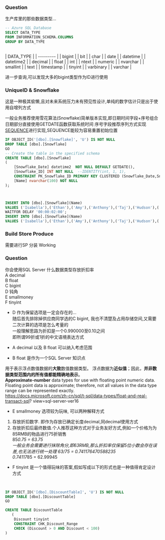 ### Question
生产库里的那些数据类型...
<BR>

```SQL
-- Azure SQL Database 
SELECT DATA_TYPE
FROM INFORMATION_SCHEMA.COLUMNS
GROUP BY DATA_TYPE
```

<BR>  
| DATA_TYPE |
| --------- |
| bigint    |
| bit       |
| char      |
| date      |
| datetime  |
| datetime2 |
| decimal   |
| float     |
| int       |
| ntext     |
| numeric   |
| nvarchar  |
| smallint  |
| text      |
| timestamp |
| tinyint   |
| varbinary |
| varchar   |
<BR> 

进一步查询,可以发现大多的bigint类型作为ID进行使用<BR>
### UniqueID & Snowflake
这是一种极其偷懒,且对未来系统压力未有预见性设计,单纯的数字估计只是出于使用自增列方式<BR>

一般业务推荐使用雪花算法(Snowflake)简单版本实现,即日期时间字段+序号组合
日期部分直接使用GETDATE函数获取系统时间
序号字段推荐序列方式实现[SEQUENCE](https://docs.microsoft.com/en-us/sql/t-sql/statements/create-sequence-transact-sql?view=sql-server-ver15)进行实现,SEQUENCE能较为容易重置初始位置
<BR>

```SQL
IF OBJECT_ID('[dbo].[Snowflake]', 'U') IS NOT NULL
DROP TABLE [dbo].[Snowflake]
GO
-- Create the table in the specified schema
CREATE TABLE [dbo].[Snowflake]
(
    [Snowflake_Date] datetime2  NOT NULL DEFAULT GETDATE(),
    [Snowflake_ID] INT NOT NULL  --IDENTITY(int, 1, 1),
    CONSTRAINT PK_Snowflake_ID PRIMARY KEY CLUSTERED (Snowflake_Date,Snowflake_ID),
    [Name] nvarchar(100) NOT NULL
);



INSERT INTO [dbo].[Snowflake](Name) 
VALUES ('Isabella'),('Ethan'),('Amy'),('Anthony'),('Taj'),('Hudson'),('Jack'),('Piper')
WAITFOR DELAY '00:00:02:00';
INSERT INTO [dbo].[Snowflake](Name) 
VALUES ('Isabella'),('Ethan'),('Amy'),('Anthony'),('Taj'),('Hudson'),('Jack'),('Piper')
```

### Build Store Produce

需要进行SP 分装
Working

### Question
你会使用SQL Server 什么数据类型存放折扣率 <BR>
A decimal<BR>
B float<BR>
C bigint<BR>
D 钝角<BR>
E smallmoney<BR>
F tinyint<BR>

 - D 作为保留选项是一定会存在的...<BR>
随后首先排除掉供应商同学选的C bigint, 我也不清楚及占用存储空间,又需要二次计算的选项是怎么考量的<BR>
一般理解思路为折扣是一个0.990000至0.10之间<BR>
即所谓99折或1折的中文语境表达方式<BR>

 - A decimal 以及 B float 可以纳入考虑范围<BR>
 - B float 是作为一个SQL Server 知识点<BR>

用于表示浮点数值数据的**大致**数值数据类型。 浮点数据为**近似值**；因此，**并非数据类型范围内的所有值都能精确地表示**。<BR>
**Approximate-number** data types for use with floating point numeric data. Floating point data is approximate; therefore, not all values in the data type range can be represented exactly.<BR>
https://docs.microsoft.com/zh-cn/sql/t-sql/data-types/float-and-real-transact-sql?
view=sql-server-ver16
<BR>

 - E smallmoney 选项较为玩味, 可以两种解释方式
1. 存放折扣数字. 即作为存放已确定长度decimal,同decimal使用方式
2. 存放折扣后最终数值.个人推荐这种方式对于业务友好方式,例如一个价格为为85RMB的物品进行75折销售<BR>
    85*0.75 = 63.75<BR>
    一般业务会需要进行抹除角分,即63RMB,那么折扣率仅保留5位小数会存在误差,也无法进行统一处理
    63/75 = 0.741176470588235<BR>
    0.74117*85 = 62.99945<BR>

 - F tinyint 是一个值得玩味的答案,假如写成以下的形式也是一种值得肯定设计方式
<BR>

```SQL
IF OBJECT_ID('[dbo].[DiscountTable]', 'U') IS NOT NULL
DROP TABLE [dbo].[DiscountTable]
GO

CREATE TABLE DiscountTable  
   (  
    Discount tinyint
    CONSTRAINT CHK_Discount_Range   
    CHECK (Discount > 0 AND Discount < 100)
)
```
<BR>


